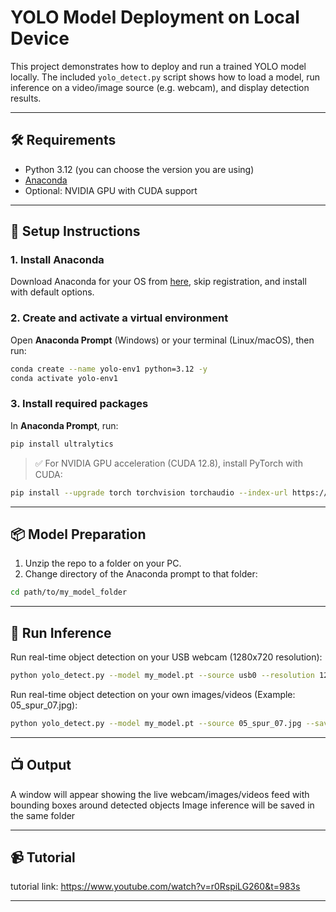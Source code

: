 # YOLO Model Deployment on Local Device

This project demonstrates how to deploy and run a trained YOLO model locally. The included `yolo_detect.py` script shows how to load a model, run inference on a video/image source (e.g. webcam), and display detection results.

---

## 🛠 Requirements

- Python 3.12 (you can choose the version you are using)
- [Anaconda](https://www.anaconda.com/download)
- Optional: NVIDIA GPU with CUDA support

---

## 🚀 Setup Instructions

### 1. Install Anaconda

Download Anaconda for your OS from [here](https://www.anaconda.com/download), skip registration, and install with default options.

### 2. Create and activate a virtual environment

Open **Anaconda Prompt** (Windows) or your terminal (Linux/macOS), then run:

```bash
conda create --name yolo-env1 python=3.12 -y
conda activate yolo-env1
```

### 3. Install required packages

In **Anaconda Prompt**, run:

```bash
pip install ultralytics
```

> ✅ For NVIDIA GPU acceleration (CUDA 12.8), install PyTorch with CUDA:

```bash
pip install --upgrade torch torchvision torchaudio --index-url https://download.pytorch.org/whl/cu128
```

---

## 📦 Model Preparation

1. Unzip the repo to a folder on your PC.
2. Change directory of the Anaconda prompt to that folder:

```bash
cd path/to/my_model_folder
```

---

## 🎯 Run Inference

Run real-time object detection on your USB webcam (1280x720 resolution):

```bash
python yolo_detect.py --model my_model.pt --source usb0 --resolution 1280x720
```

Run real-time object detection on your own images/videos (Example: 05_spur_07.jpg):

```bash
python yolo_detect.py --model my_model.pt --source 05_spur_07.jpg --save_image
```

---

## 📺 Output

A window will appear showing the live webcam/images/videos feed with bounding boxes around detected objects
Image inference will be saved in the same folder

---

## 📹 Tutorial

tutorial link: https://www.youtube.com/watch?v=r0RspiLG260&t=983s

---

